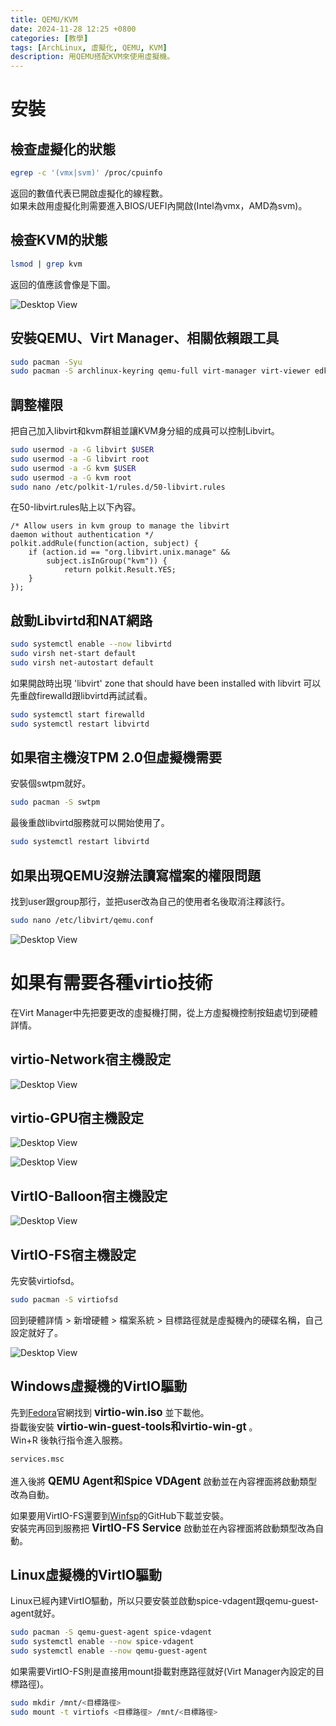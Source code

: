 ```yaml
---
title: QEMU/KVM
date: 2024-11-28 12:25 +0800
categories: [教學]
tags: [ArchLinux, 虛擬化, QEMU, KVM]
description: 用QEMU搭配KVM來使用虛擬機。
---
```


# 安裝
## 檢查虛擬化的狀態
```bash
egrep -c '(vmx|svm)' /proc/cpuinfo
```

返回的數值代表已開啟虛擬化的線程數。 <br>
如果未啟用虛擬化則需要進入BIOS/UEFI內開啟(Intel為vmx，AMD為svm)。 <br>

## 檢查KVM的狀態
```bash
lsmod | grep kvm
```

返回的值應該會像是下圖。 <br>

![Desktop View](/assets/img/2024-11-28-QEMU-KVM/KVM.png)

## 安裝QEMU、Virt Manager、相關依賴跟工具
```bash
sudo pacman -Syu
sudo pacman -S archlinux-keyring qemu-full virt-manager virt-viewer edk2-ovmf dnsmasq vde2 bridge-utils openbsd-netcat libguestfs virglrenderer
```

## 調整權限
把自己加入libvirt和kvm群組並讓KVM身分組的成員可以控制Libvirt。 <br>
```bash
sudo usermod -a -G libvirt $USER
sudo usermod -a -G libvirt root
sudo usermod -a -G kvm $USER
sudo usermod -a -G kvm root
sudo nano /etc/polkit-1/rules.d/50-libvirt.rules
```

在50-libvirt.rules貼上以下內容。 <br>
```text
/* Allow users in kvm group to manage the libvirt
daemon without authentication */
polkit.addRule(function(action, subject) {
    if (action.id == "org.libvirt.unix.manage" &&
        subject.isInGroup("kvm")) {
            return polkit.Result.YES;
    }
});
```

## 啟動Libvirtd和NAT網路
```bash
sudo systemctl enable --now libvirtd
sudo virsh net-start default
sudo virsh net-autostart default
```

如果開啟時出現 'libvirt' zone that should have been installed with libvirt 可以先重啟firewalld跟libvirtd再試試看。 <br>
```bash
sudo systemctl start firewalld
sudo systemctl restart libvirtd
```

## 如果宿主機沒TPM 2.0但虛擬機需要
安裝個swtpm就好。 <br>
```bash
sudo pacman -S swtpm
```

最後重啟libvirtd服務就可以開始使用了。 <br>
```bash
sudo systemctl restart libvirtd
```

## 如果出現QEMU沒辦法讀寫檔案的權限問題
找到user跟group那行，並把user改為自己的使用者名後取消注釋該行。 <br>
```bash
sudo nano /etc/libvirt/qemu.conf
```

![Desktop View](/assets/img/2024-11-28-QEMU-KVM/QEMU-User.png)

# 如果有需要各種virtio技術
在Virt Manager中先把要更改的虛擬機打開，從上方虛擬機控制按鈕處切到硬體詳情。 <br>

## virtio-Network宿主機設定

![Desktop View](/assets/img/2024-11-28-QEMU-KVM/VirtioNetwork.png)

## virtio-GPU宿主機設定

![Desktop View](/assets/img/2024-11-28-QEMU-KVM/VirtioGPU1.png)

![Desktop View](/assets/img/2024-11-28-QEMU-KVM/VirtioGPU2.png)

## VirtIO-Balloon宿主機設定

![Desktop View](/assets/img/2024-11-28-QEMU-KVM/Virtio-Balloon.png)

## VirtIO-FS宿主機設定
先安裝virtiofsd。 <br>
```bash
sudo pacman -S virtiofsd
```

回到硬體詳情 > 新增硬體 > 檔案系統 > 目標路徑就是虛擬機內的硬碟名稱，自己設定就好了。 <br>

![Desktop View](/assets/img/2024-11-28-QEMU-KVM/VirtIO-FS.png)

## Windows虛擬機的VirtIO驅動
先到[Fedora](https://fedorapeople.org/groups/virt/virtio-win/direct-downloads/archive-virtio/virtio-win-0.1.266-1/)官網找到 <span style="font-weight: bold; font-size: 1.2em;">virtio-win.iso</span> 並下載他。 <br>
掛載後安裝 <span style="font-weight: bold; font-size: 1.2em;">virtio-win-guest-tools和virtio-win-gt</span> 。 <br>
Win+R 後執行指令進入服務。 <br>
```bash
services.msc
```

進入後將 <span style="font-weight: bold; font-size: 1.2em;">QEMU Agent和Spice VDAgent</span> 啟動並在內容裡面將啟動類型改為自動。 <br>

如果要用VirtIO-FS還要到[Winfsp](https://github.com/winfsp/winfsp/releases)的GitHub下載並安裝。 <br>
安裝完再回到服務把 <span style="font-weight: bold; font-size: 1.2em;">VirtIO-FS Service</span> 啟動並在內容裡面將啟動類型改為自動。 <br>

## Linux虛擬機的VirtIO驅動
Linux已經內建VirtIO驅動，所以只要安裝並啟動spice-vdagent跟qemu-guest-agent就好。 <br>
```bash
sudo pacman -S qemu-guest-agent spice-vdagent
sudo systemctl enable --now spice-vdagent
sudo systemctl enable --now qemu-guest-agent
```

如果需要VirtIO-FS則是直接用mount掛載對應路徑就好(Virt Manager內設定的目標路徑)。 <br>
```bash
sudo mkdir /mnt/<目標路徑>
sudo mount -t virtiofs <目標路徑> /mnt/<目標路徑>
```
